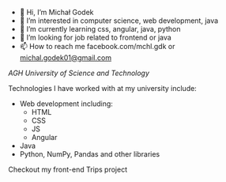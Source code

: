 - 👋 Hi, I’m Michał Godek
- 👀 I’m interested in computer science, web development, java
- 🌱 I’m currently learning css, angular, java, python
- 💞️ I’m looking for job related to frontend or java
- 📫 How to reach me facebook.com/mchl.gdk or michal.godek01@gmail.com

_AGH University of Science and Technology_ 

Technologies I have worked with at my university include:
* Web development including:
  * HTML
  * CSS
  * JS
  * Angular
* Java
* Python, NumPy, Pandas and other libraries


Checkout my front-end Trips project 

<!---
jagodek/jagodek is a ✨ special ✨ repository because its `README.md` (this file) appears on your GitHub profile.
You can click the Preview link to take a look at your changes.
--->
